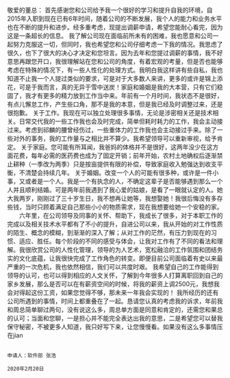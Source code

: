 敬爱的董总：
        首先感谢您和公司给予我一个很好的学习和提升自我的环境，自2015年入职到现在已有6年时间，随着公司的不断发展，我个人的能力和业务水平也在不断的提升和进步。经多重考虑，现提出调薪申请，希望您能耐心看完，因为这是一条超长的信息。
        我了解公司现在面临前所未有的困难，我也愿意和公司一起努力克服这一切，但同时，我也希望您和公司仔细考虑一下我的情况。我思虑了很久，也下了很大的决心才决定和您坦言。因为去年和您提过调薪的事情，我不好意思再跟您开口，我很理解站在您和公司的角度，有着宏观的考量，但是否也能够考虑在特殊的情况下，有一些人性化的处理方式。我明白我这样讲有些自私，我也知道不止我一个人提过类似的要求，可是对于大多数人来讲，更多的或许是锦上添花，可是于我而言，真的无异于雪中送炭！家庭和婚姻是我的大本营，只有它们稳固了，我才有更多的精力放到工作当中来。年前有一个月时间，我状态不是很好，有点儿懈怠工作，产生些口角，那不是我的本意，但是我已经及时调整过来，还是很抱歉。
        关于工作。我现在可以独立处理很多事情，无论是涉密相关还是技术相关。日常交代我的一些工作我也会及时完成，简单但耗时耗力的工作，我会主动接过来。考虑到祁麟的腰曾经伤过，一些重体力的工作我也会主动接过手来。除了一些对外的事务，我的工作量与之相比并不算少。我希望领导可以重新审视，给予肯定。
        关于家庭。您可能有所耳闻，我爸妈的体格并不是很好，这两年没少在这方面花费，每年必需的医药费也成为了固定开销；前年开始，农村土地确权后逐渐禁止耕种（一季改为两季）只是按亩提供有限的补偿，导致家庭收入勉强达到收支平衡，不清楚会持续几年。
        关于婚姻。改变一个人的可能有很多种，或许是一件小事，又或者是一个人。我是一个有执念的人，不确定这辈子是否能够遇到那么一个人并且顺利结婚。可是两年前我遇到了我心爱的姑娘，是看了一眼就认定的人。她大我两岁，刚刚过了三十岁生日，我不想再让她等，我想娶她！我很后悔没有多存些钱，当时只顾着满足自己那些小小的物质需求，现在我想要给她一个安稳的家。
　　六年里，在公司领导及同事的关怀、帮助下，我成长了很多，对于本职工作的完成以及相关技术水平都有了不小的提升，自进公司以来，我从开始的对工作性质的陌生、概念的模糊，到渐渐的深入了解；从对工作的茫然，有压力到现在的习惯、适应、胜任。每个阶段的不同的感受与体会，让我对工作有了不同的看法和理解。我很欣赏公司的人性化管理，领导的为人艺术，宽松融洽的工作氛围和团结务实的文化底蕴，让我很快完成了工作角色的转变。即便目前公司面临着有史以来最严重的一次危机，我也依然相信，我们可以共度时艰。
        我希望自己的工作能得到领导的认可，也可以得到相应的人文关怀，了解到今年很多人打算离职回到自己的家乡发展，那么是否可以在有薪资空间的时候，将我的薪资上调2500元，我想我会对得起这份工资，如果您觉得不够，那未来一年我会实现的！
        我所经历的还有公司所遇到的事情，时间上都重叠在了一起。恳请您认真的考虑我的诉求，年前我和周总简单聊过两句，没有说这么多，周总单方面是同意和肯定的，还需您和果总的认可；当面和您聊，一是担心并不能完全表达出我的意思，二是希望您可以替我保守秘密，不被更多人知道，我只好写下来，让您慢慢看。如果没有这么多事情压在jian

                                                                                                                                    申请人：软件部 张浩    
                                                                                                                                    2020年2月20日